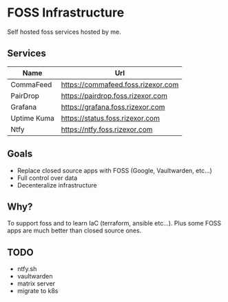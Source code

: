 # FOSS Infrastructure

Self hosted foss services hosted by me.

## Services

| Name | Url |
| --- | ---- |
| CommaFeed | https://commafeed.foss.rizexor.com |
| PairDrop | https://pairdrop.foss.rizexor.com |
| Grafana | https://grafana.foss.rizexor.com |
| Uptime Kuma | https://status.foss.rizexor.com |
| Ntfy | https://ntfy.foss.rizexor.com |

## Goals

- Replace closed source apps with FOSS (Google, Vaultwarden, etc...)
- Full control over data
- Decenteralize infrastructure

## Why?

To support foss and to learn IaC (terraform, ansible etc...). Plus some FOSS
apps are much better than closed source ones.

## TODO

- ntfy.sh
- vaultwarden
- matrix server
- migrate to k8s


